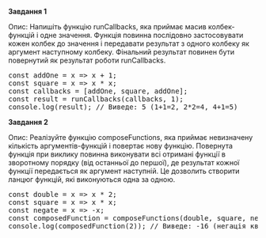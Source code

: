 **Завдання 1**

Опис: Напишіть функцію runCallbacks, яка приймає масив колбек-функцій і одне значення. Функція повинна послідовно застосовувати кожен колбек до значення і передавати результат з одного колбеку як аргумент наступному колбеку. Фінальний результат повинен бути повернутий як результат роботи runCallbacks.

<pre>const addOne = x => x + 1;
const square = x => x * x;
const callbacks = [addOne, square, addOne];
const result = runCallbacks(callbacks, 1);
console.log(result); // Виведе: 5 (1+1=2, 2*2=4, 4+1=5)</pre>

**Завдання 2**

Опис: Реалізуйте функцію composeFunctions, яка приймає невизначену кількість аргументів-функцій і повертає нову функцію. Повернута функція при виклику повинна виконувати всі отримані функції в зворотному порядку (від останньої до першої), де результат кожної функції передається як аргумент наступній. Це дозволить створити ланцюг функцій, які виконуються одна за одною.

<pre>const double = x => x * 2;
const square = x => x * x;
const negate = x => -x;
const composedFunction = composeFunctions(double, square, negate);
console.log(composedFunction(2)); // Виведе: -16 (негація квадрату подвоєного 2: -((2*2)^2))</pre>